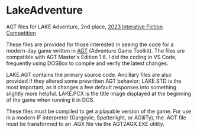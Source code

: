 # LakeAdventure
AGT files for LAKE Adventure, 2nd place, <a href="https://ifcomp.org/comp/2023">2023 Interative Fiction Competition</a>

These files are provided for those interested in seeing the code for a modern-day game written in <a href="https://www.ifarchive.org/indexes/if-archive/programming/agt/">AGT</a> (Adventure Game Toolkit).  The files are compatible with AGT Master's Edition 1.6.  I did the coding in VS Code, frequently using DOSBox to compile and verify the latest changes.

LAKE.AGT contains the primary source code.  Ancillary files are also provided if they altered some prewritten AGT behavior; LAKE.STD is the most important, as it changes a few default responses into something slightly more helpful.  LAKE.PCX is the title image displayed at the beginning of the game when running it in DOS.

These files must be compiled to get a playable version of the game.  For use in a modern IF interpreter (Gargoyle, Spatterlight, or AGiliTy), the .AGT file must be transformed to an .AGX file via the AGT2AGX.EXE utility.
